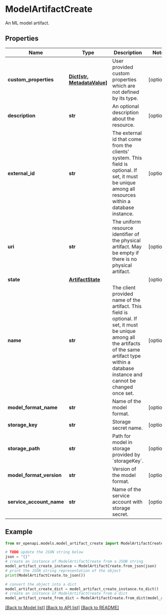 # ModelArtifactCreate

An ML model artifact.

## Properties

Name | Type | Description | Notes
------------ | ------------- | ------------- | -------------
**custom_properties** | [**Dict[str, MetadataValue]**](MetadataValue.md) | User provided custom properties which are not defined by its type. | [optional] 
**description** | **str** | An optional description about the resource. | [optional] 
**external_id** | **str** | The external id that come from the clients’ system. This field is optional. If set, it must be unique among all resources within a database instance. | [optional] 
**uri** | **str** | The uniform resource identifier of the physical artifact. May be empty if there is no physical artifact. | [optional] 
**state** | [**ArtifactState**](ArtifactState.md) |  | [optional] 
**name** | **str** | The client provided name of the artifact. This field is optional. If set, it must be unique among all the artifacts of the same artifact type within a database instance and cannot be changed once set. | [optional] 
**model_format_name** | **str** | Name of the model format. | [optional] 
**storage_key** | **str** | Storage secret name. | [optional] 
**storage_path** | **str** | Path for model in storage provided by &#x60;storageKey&#x60;. | [optional] 
**model_format_version** | **str** | Version of the model format. | [optional] 
**service_account_name** | **str** | Name of the service account with storage secret. | [optional] 

## Example

```python
from mr_openapi.models.model_artifact_create import ModelArtifactCreate

# TODO update the JSON string below
json = "{}"
# create an instance of ModelArtifactCreate from a JSON string
model_artifact_create_instance = ModelArtifactCreate.from_json(json)
# print the JSON string representation of the object
print(ModelArtifactCreate.to_json())

# convert the object into a dict
model_artifact_create_dict = model_artifact_create_instance.to_dict()
# create an instance of ModelArtifactCreate from a dict
model_artifact_create_from_dict = ModelArtifactCreate.from_dict(model_artifact_create_dict)
```
[[Back to Model list]](../README.md#documentation-for-models) [[Back to API list]](../README.md#documentation-for-api-endpoints) [[Back to README]](../README.md)


